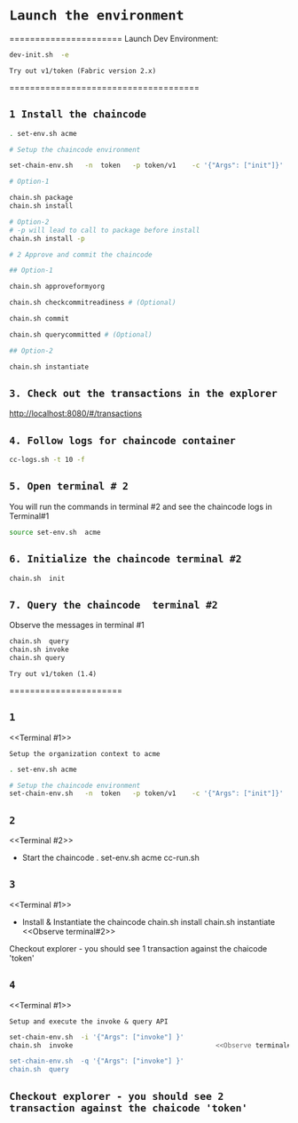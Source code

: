 # `Launch the environment`

======================
Launch Dev Environment:

```sh
dev-init.sh  -e
```

`Try out v1/token (Fabric version 2.x)`

=====================================

## `1 Install the chaincode`

```sh
. set-env.sh acme

# Setup the chaincode environment

set-chain-env.sh   -n  token   -p token/v1    -c '{"Args": ["init"]}'  

# Option-1

chain.sh package
chain.sh install

# Option-2
# -p will lead to call to package before install
chain.sh install -p

# 2 Approve and commit the chaincode

## Option-1

chain.sh approveformyorg

chain.sh checkcommitreadiness # (Optional)

chain.sh commit

chain.sh querycommitted # (Optional)  

## Option-2

chain.sh instantiate
```

## `3. Check out the transactions in the explorer`

<http://localhost:8080/#/transactions>

## `4. Follow logs for chaincode container`

```sh
cc-logs.sh -t 10 -f
```

## `5. Open terminal # 2`

You will run the commands in terminal #2 and see the chaincode logs in Terminal#1

```sh
source set-env.sh  acme
```

## `6. Initialize the chaincode terminal #2`

```sh
chain.sh  init
```

## `7. Query the chaincode  terminal #2`

Observe the messages in terminal #1

```sh
chain.sh  query
chain.sh invoke
chain.sh query
```

`Try out v1/token (1.4)`

======================

## `1`  

<<Terminal #1>>  

`Setup the organization context to acme`

```sh
. set-env.sh acme

# Setup the chaincode environment
set-chain-env.sh   -n  token   -p token/v1    -c '{"Args": ["init"]}'  
```

## `2`

<<Terminal #2>>

- Start the chaincode
. set-env.sh acme
cc-run.sh

## `3`

<<Terminal #1>>

- Install & Instantiate the chaincode
chain.sh    install
chain.sh    instantiate                             <<Observe terminal#2>>

Checkout explorer - you should see 1 transaction against the chaicode 'token'

## `4`

<<Terminal #1>>

 `Setup and execute the invoke & query API`

```sh
set-chain-env.sh  -i '{"Args": ["invoke"] }'
chain.sh  invoke                                    <<Observe terminal#2>>

set-chain-env.sh  -q '{"Args": ["invoke"] }'
chain.sh  query
```

## `Checkout explorer - you should see 2 transaction against the chaicode 'token'`
